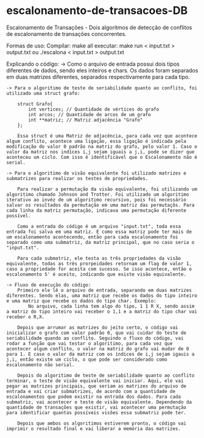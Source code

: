 # escalonamento-de-transacoes-DB
Escalonamento de Transações - Dois algoritmos de detecção de conflitos de escalonamento de transações concorrentes.

Formas de uso:
    Compilar: make all
    executar: make run < input.txt > output.txt
                           ou
              ./escalona < input.txt > output.txt            

Explicando o código:
    -> Como o arquivo de entrada possui dois tipos diferentes de dados, sendo eles inteiros e chars. Os dados foram separados em duas matrizes diferentes, separados respectivamente para cada tipo.

    -> Para o algoritimo de teste de seriabilidade quanto ao conflito, foi utilizado uma struct grafo:

        struct Grafo{
            int vertices; // Quantidade de vértices do grafo
            int arcos; // Quantidade de arcos de um grafo
            int **matriz; // Matriz adjacência "Grafo"
        };

        Essa struct é uma Matriz de adjacência, para cada vez que acontece algum conflito, acontece uma ligação, essa ligação é indicada pela modificação do valor 0 padrão na matriz do grafo, pelo valor 1. Caso o valor da matriz nos indíces i,j sejam iguais a j,i, pode se dizer que aconteceu um ciclo. Com isso é identificável que o Escalonamento não é serial. 

    -> Para o algoritimo de visão equivalente foi utilizado matrizes e submatrizes para realizar os testes de propriedades.

        Para realizar a permutação da visão equivalente, foi utilizando um algoritimo chamado Johnson and Trotter. Foi utilizado um algoritimo iterativo ao invéz de um algoritimo recursivo, pois foi necessário salvar os resultados da permutação em uma matriz das permutaçõs. Para cada linha da matriz permutação, indicava uma permutação diferente possível.

        Como a entrada do código é um arquivo "input.txt", toda essa entrada foi salva em uma matriz. E como essa matriz pode ter mais de um escalonamento acontecendo, então para cada escalonamento foi separado como uma submatriz, da matriz principal, que no caso seria o "input.txt".

        Para cada submatriz, ele testa as três propriedades da visão equivalente, todas as três prorpeidades retornam um flag de valor 1, caso a propriedade for aceita com sucesso. Se isso acontece, então o escalonamento S' é aceito, indicando que existe visão equivalente. 

    -> Fluxo de execução do código:
        Primeiro ele lê o arquivo de entrada, separando em duas matrizes diferentes. Sendo elas, uma matriz que recebe os dados do tipo inteiro e uma matriz que recebe os dados do tipo char. Exemplo:
            No arquivo, cada linha tem algo do tipo, 1 1 R X, sendo assim a matriz do tipo inteiro vai receber o 1,1 e a matriz do tipo char vai receber o R,X.
        
        Depois que arrumar as matrizes do jeito certo, o código vai inicializar o grafo com valor padrão 0, que vai cuidar do teste de seriabilidade quando ao conflito. Seguindo o fluxo do código, vai rodar a função que vai testar o algoritimo, para cada vez que acontecer algum conflito, o valor na matriz do grafo vai mudar de 0 para 1. E caso o valor da matriz com os índices de i,j sejam igauis a j,i, então existe um ciclo, o que pode ser considerado como escalonamento não serial.

        Depois do algoritimo de teste de seriabilidade quanto ao conflito terminar, o teste de visão equivalente vai iniciar. Aqui, ele vai pegar as matrizes principais, que seriam as matrizes do arquivo de entrada e vai criar submatrizes, de acordo com a quantidade de escalonamentos que podem existir na entrada dos dados. Para cada submatriz, vai acontecer o teste de visão equivalente. Dependendo da quantidade de transações que existir, vai acontecer uma permutação para identificar quantas possíveis visões essa submatriz pode ter.

        Depois que ambos os algoritimos estiverem pronto, o código vai imprimir o resultado final e vai liberar a memória das matrizes.
